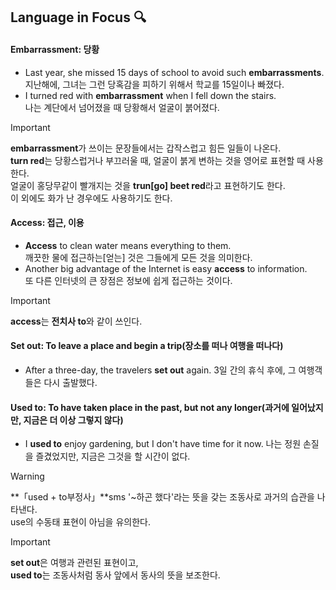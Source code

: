 ## Language in Focus 🔍

#### Embarrassment: 당황
- Last year, she missed 15 days of school to avoid such **embarrassments**.   
  지난해에, 그녀는 그런 당혹감을 피하기 위해서 학교를 15일이나 빠졌다.   
- I turned red with **embarrassment** when I fell down the stairs.   
  나는 계단에서 넘어졌을 때 당황해서 얼굴이 붉어졌다.
  
> [!important]
 **embarrassment**가 쓰이는 문장들에서는 갑작스럽고 힘든 일들이 나온다.   
 **turn red**는 당황스럽거나 부끄러울 때, 얼굴이 붉게 변하는 것을 영어로 표현할 때 사용한다.   
 얼굴이 홍당무같이 빨개지는 것을 **trun[go] beet red**라고 표현하기도 한다.   
 이 외에도 화가 난 경우에도 사용하기도 한다.   

#### Access: 접근, 이용
- **Access** to clean water means everything to them.   
  깨끗한 물에 접근하는[얻는] 것은 그들에게 모든 것을 의미한다.
- Another big advantage of the Internet is easy **access** to information.   
  또 다른 인터넷의 큰 장점은 정보에 쉽게 접근하는 것이다.

> [!important]
 **access**는 **전치사 to**와 같이 쓰인다.

#### Set out: To leave a place and begin a trip(장소를 떠나 여행을 떠나다)
- After a three-day, the travelers **set out** again.
  3일 간의 휴식 후에, 그 여행객들은 다시 출발했다.

#### Used to: To have taken place in the past, but not any longer(과거에 일어났지만, 지금은 더 이상 그렇지 않다)
- I **used to** enjoy gardening, but I don't have time for it now.
  나는 정원 손질을 즐겼었지만, 지금은 그것을 할 시간이 없다.

> [!warning]
  **「used + to부정사」**sms '~하곤 했다'라는 뜻을 갖는 조동사로 과거의 습관을 나타낸다.   
  use의 수동태 표현이 아님을 유의한다.

> [!important]
**set out**은 여행과 관련된 표현이고,   
**used to**는 조동사처럼 동사 앞에서 동사의 뜻을 보조한다.
